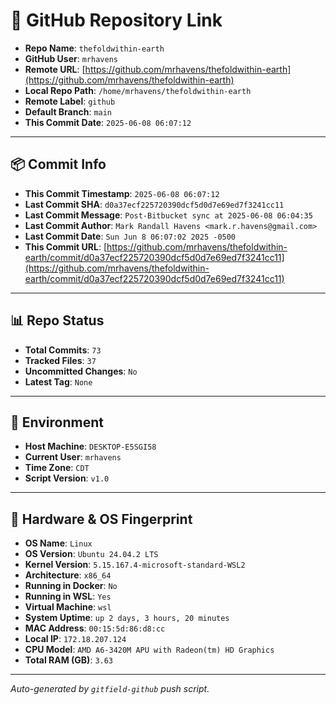 # 🔗 GitHub Repository Link

- **Repo Name**: `thefoldwithin-earth`
- **GitHub User**: `mrhavens`
- **Remote URL**: [https://github.com/mrhavens/thefoldwithin-earth](https://github.com/mrhavens/thefoldwithin-earth)
- **Local Repo Path**: `/home/mrhavens/thefoldwithin-earth`
- **Remote Label**: `github`
- **Default Branch**: `main`
- **This Commit Date**: `2025-06-08 06:07:12`

---

## 📦 Commit Info

- **This Commit Timestamp**: `2025-06-08 06:07:12`
- **Last Commit SHA**: `d0a37ecf225720390dcf5d0d7e69ed7f3241cc11`
- **Last Commit Message**: `Post-Bitbucket sync at 2025-06-08 06:04:35`
- **Last Commit Author**: `Mark Randall Havens <mark.r.havens@gmail.com>`
- **Last Commit Date**: `Sun Jun 8 06:07:02 2025 -0500`
- **This Commit URL**: [https://github.com/mrhavens/thefoldwithin-earth/commit/d0a37ecf225720390dcf5d0d7e69ed7f3241cc11](https://github.com/mrhavens/thefoldwithin-earth/commit/d0a37ecf225720390dcf5d0d7e69ed7f3241cc11)

---

## 📊 Repo Status

- **Total Commits**: `73`
- **Tracked Files**: `37`
- **Uncommitted Changes**: `No`
- **Latest Tag**: `None`

---

## 🧭 Environment

- **Host Machine**: `DESKTOP-E5SGI58`
- **Current User**: `mrhavens`
- **Time Zone**: `CDT`
- **Script Version**: `v1.0`

---

## 🧬 Hardware & OS Fingerprint

- **OS Name**: `Linux`
- **OS Version**: `Ubuntu 24.04.2 LTS`
- **Kernel Version**: `5.15.167.4-microsoft-standard-WSL2`
- **Architecture**: `x86_64`
- **Running in Docker**: `No`
- **Running in WSL**: `Yes`
- **Virtual Machine**: `wsl`
- **System Uptime**: `up 2 days, 3 hours, 20 minutes`
- **MAC Address**: `00:15:5d:86:d8:cc`
- **Local IP**: `172.18.207.124`
- **CPU Model**: `AMD A6-3420M APU with Radeon(tm) HD Graphics`
- **Total RAM (GB)**: `3.63`

---

_Auto-generated by `gitfield-github` push script._
